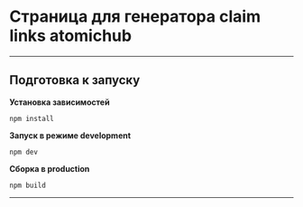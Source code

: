 # Страница для генератора claim links atomichub
***
## Подготовка к запуску

**Установка зависимостей**

`npm install`

**Запуск в режиме development**

`npm dev`

**Сборка в production**

`npm build`

****
